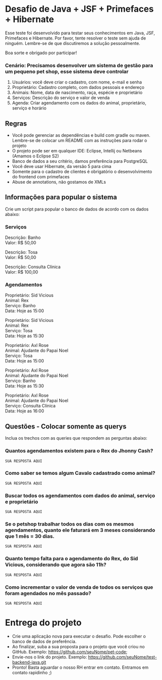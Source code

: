# Desafio de Java + JSF + Primefaces + Hibernate

Esse teste foi desenvolvido para testar seus conhecimentos em Java, JSF, Primefaces e Hibernate.
Por favor, tente resolver o teste sem ajuda de ninguém. Lembre-se de que discutiremos a
solução pessoalmente.

Boa sorte e obrigado por participar!

### Cenário: Precisamos desenvolver um sistema de gestão para um pequeno pet shop, esse sistema deve controlar

  1. Usuários: você deve criar o cadastro, com nome, e-mail e senha
  2. Proprietário: Cadastro completo, com dados pessoais e endereço
  3. Animais: Nome, data de nascimento, raça, espécie e proprietário
  4. Serviços: Descrição do serviço e valor de venda
  5. Agenda: Criar agendamento com os dados do animal, proprietário, serviço e horário

## Regras

  - Você pode gerenciar as dependências e build com gradle ou maven. Lembre-se de colocar um README com as instruções para rodar o projeto
  - O projeto pode ser em qualquer IDE: Eclipse, Intellij ou Netbeans (Amamos o Eclipse S2)
  - Banco de dados a seu critério, damos preferência para PostgreSQL
  - Você deve usar Hibernate, da versão 5 para cima
  - Somente para o cadastro de clientes é obrigatório o desenvolvimento do frontend com primefaces
  - Abuse de annotations, não gostamos de XMLs

## Informações para popular o sistema

Crie um script para popular o banco de dados de acordo com os dados abaixo:

### Serviços

Descrição: Banho \
Valor: R$ 50,00

Descrição: Tosa \
Valor: R$ 50,00

Descrição: Consulta Clínica \
Valor: R$ 100,00

### Agendamentos

Proprietário: Sid Vicious \
Animal: Rex \
Serviço: Banho \
Data: Hoje as 15:00

Proprietário: Sid Vicious \
Animal: Rex \
Serviço: Tosa \
Data: Hoje as 15:30

Proprietário: Axl Rose \
Animal: Ajudante do Papai Noel \
Serviço: Tosa \
Data: Hoje as 15:00

Proprietário: Axl Rose \
Animal: Ajudante do Papai Noel \
Serviço: Banho \
Data: Hoje as 15:30

Proprietário: Axl Rose \
Animal: Ajudante do Papai Noel \
Serviço: Consulta Clínica \
Data: Hoje as 16:00


## Questões - Colocar somente as querys

Inclua os trechos com as queries que respondem as perguntas abaixo:

### Quantos agendamentos existem para o Rex do Jhonny Cash?

    SUA RESPOSTA AQUI

### Como saber se temos algum Cavalo cadastrado como animal?

    SUA RESPOSTA AQUI

### Buscar todos os agendamentos com dados do animal, serviço e proprietário

    SUA RESPOSTA AQUI

### Se o petshop trabalhar todos os dias com os mesmos agendamentos, quanto ele faturará em 3 meses considerando que 1 mês = 30 dias.

    SUA RESPOSTA AQUI

### Quanto tempo falta para o agendamento do Rex, do Sid Vicious, considerando que agora são 11h?

    SUA RESPOSTA AQUI    

### Como incrementar o valor de venda de todos os serviços que foram agendados no mês passado?

    SUA RESPOSTA AQUI

# Entrega do projeto

- Crie uma aplicação nova para executar o desafio. Pode escolher o banco de dados de preferência.
- Ao finalizar, suba a sua proposta para o projeto que você criou no GitHub. Exemplo: https://github.com/seuNome/pet-code;
- Envie-nos o link do projeto. Exemplo: https://github.com/seuNome/test-backend-java.git
- Pronto! Basta aguardar o nosso RH entrar em contato. Entramos em contato rapidinho ;)
